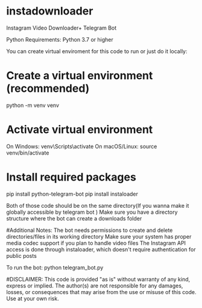 # instadownloader
Instagram Video  Downloader+ Telegram Bot

Python Requirements: Python 3.7 or higher

You can create virtual enviroment for this code to run or just do it locally:
   # Create a virtual environment (recommended)
   python -m venv venv

   # Activate virtual environment
   
   On Windows:
   venv\Scripts\activate
   On macOS/Linux:
   source venv/bin/activate

   # Install required packages
   pip install python-telegram-bot
   pip install instaloader

Both of those code should be on the same directory(If you wanna make it globally accessible by telegram bot )
Make sure you have a directory structure where the bot can create a downloads folder

#Additional Notes:
The bot needs permissions to create and delete directories/files in its working directory
Make sure your system has proper media codec support if you plan to handle video files
The Instagram API access is done through instaloader, which doesn't require authentication for public posts


To run the bot:
python telegram_bot.py







#DISCLAIMER: 
 This code is provided "as is" without warranty of any kind, express or implied. 
 The author(s) are not responsible for any damages, losses, or consequences that may arise from the use or misuse of this code.
 Use at your own risk.
